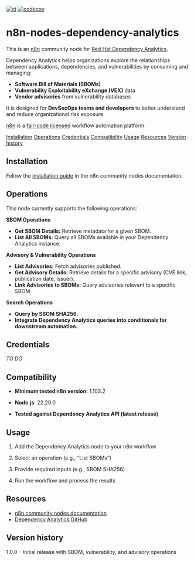 [![ci](https://github.com/trustification/n8n-nodes-dependency-analytics/actions/workflows/ci.yaml/badge.svg)](https://github.com/trustification/n8n-nodes-dependency-analytics/actions/workflows/ci.yaml)
[![codecov](https://codecov.io/gh/trustification/n8n-nodes-dependency-analytics/graph/badge.svg?token=WIH8MUMZ7T)](https://codecov.io/gh/trustification/n8n-nodes-dependency-analytics)
# n8n-nodes-dependency-analytics

This is an [n8n](https://n8n.io/) community node for [Red Hat Dependency Analytics](https://github.com/trustification).

Dependency Analytics helps organizations explore the relationships between applications, dependencies, and vulnerabilities by consuming and managing:

- **Software Bill of Materials (SBOMs)**
- **Vulnerability Exploitability eXchange (VEX)** data
- **Vendor advisories** from vulnerability databases

It is designed for **DevSecOps teams and developers** to better understand and reduce organizational risk exposure.

[n8n](https://n8n.io/) is a [fair-code licensed](https://docs.n8n.io/reference/license/) workflow automation platform.

[Installation](#installation)
[Operations](#operations)
[Credentials](#credentials)
[Compatibility](#compatibility)
[Usage](#usage)
[Resources](#resources)
[Version history](#version-history)

## Installation

Follow the [installation guide](https://docs.n8n.io/integrations/community-nodes/installation/) in the n8n community nodes documentation.

## Operations

This node currently supports the following operations:

**SBOM Operations**

- **Get SBOM Details:** Retrieve metadata for a given SBOM.
- **List All SBOMs:** Query all SBOMs available in your Dependency Analytics instance.


**Advisory & Vulnerability Operations**

- **List Advisories:** Fetch advisories published.
- **Get Advisory Details:** Retrieve details for a specific advisory (CVE link, publication date, issuer).
- **Link Advisories to SBOMs:** Query advisories relevant to a specific SBOM.


**Search Operations**

- **Query by SBOM SHA256.**
- **Integrate Dependency Analytics queries into conditionals for downstream automation.**


## Credentials

_TO DO_

## Compatibility

- **Minimum tested n8n version:** 1.103.2

- **Node.js**: 22.20.0

- **Tested against Dependency Analytics API (latest release)**

## Usage

1. Add the Dependency Analytics node to your n8n workflow

2. Select an operation (e.g., “List SBOMs”)

3. Provide required inputs (e.g., SBOM SHA256)

4. Run the workflow and process the results

## Resources

* [n8n community nodes documentation](https://docs.n8n.io/integrations/#community-nodes)
* [Dependency Analytics GitHub](https://github.com/trustification)

## Version history

1.0.0 – Initial release with SBOM, vulnerability, and advisory operations

